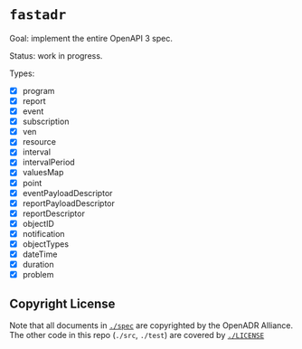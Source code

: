 # `fastadr`

Goal: implement the entire OpenAPI 3 spec.

Status: work in progress.

Types:

- [x] program
- [x] report
- [x] event
- [x] subscription
- [x] ven
- [x] resource
- [x] interval
- [x] intervalPeriod
- [x] valuesMap
- [x] point
- [x] eventPayloadDescriptor
- [x] reportPayloadDescriptor
- [x] reportDescriptor
- [x] objectID
- [x] notification
- [x] objectTypes
- [x] dateTime
- [x] duration
- [x] problem

## Copyright License

Note that all documents in [`./spec`](./spec/) are copyrighted by the OpenADR Alliance.
The other code in this repo (`./src`, `./test`) are covered by [`./LICENSE`](./LICENSE)
